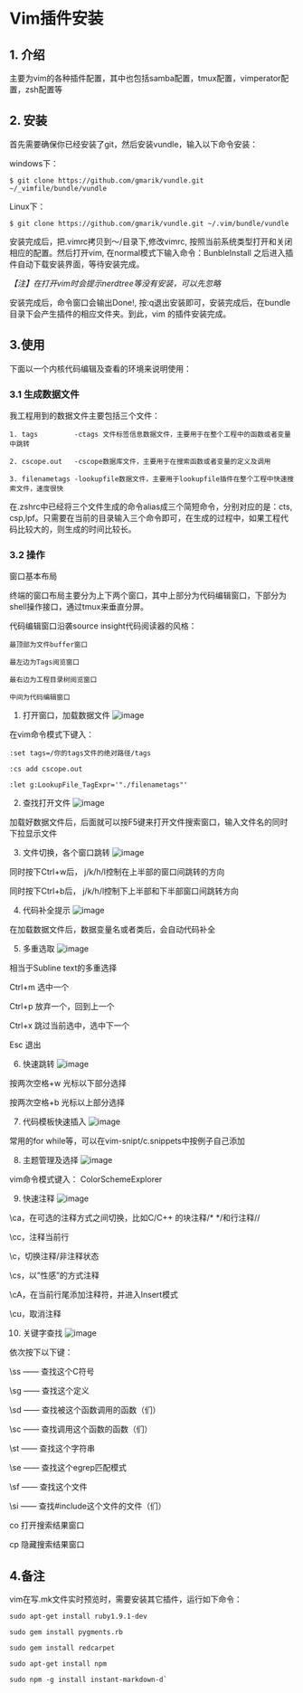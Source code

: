 # Vim插件安装
	
## 1. 介绍
主要为vim的各种插件配置，其中也包括samba配置，tmux配置，vimperator配置，zsh配置等

## 2. 安装
首先需要确保你已经安装了git，然后安装vundle，输入以下命令安装：

windows下：

	$ git clone https://github.com/gmarik/vundle.git ~/_vimfile/bundle/vundle

Linux下：

	$ git clone https://github.com/gmarik/vundle.git ~/.vim/bundle/vundle

安装完成后，把.vimrc拷贝到～/目录下,修改vimrc, 按照当前系统类型打开和关闭相应的配置。然后打开vim, 在normal模式下输入命令：BunbleInstall
之后进入插件自动下载安装界面，等待安装完成。

*【注】在打开vim时会提示nerdtree等没有安装，可以先忽略*

安装完成后，命令窗口会输出Done!, 按:q退出安装即可，安装完成后，在bundle目录下会产生插件的相应文件夹。到此，vim 的插件安装完成。

## 3.使用
下面以一个内核代码编辑及查看的环境来说明使用：
### 3.1 生成数据文件
我工程用到的数据文件主要包括三个文件：

	1. tags			-ctags 文件标签信息数据文件，主要用于在整个工程中的函数或者变量中跳转

	2. cscope.out	-cscope数据库文件，主要用于在搜索函数或者变量的定义及调用

	3. filenametags	-lookupfile数据文件，主要用于lookupfile插件在整个工程中快速搜索文件，速度很快

在.zshrc中已经将三个文件生成的命令alias成三个简短命令，分别对应的是：cts, csp,lpf。只需要在当前的目录输入三个命令即可，在生成的过程中，如果工程代码比较大的，则生成的时间比较长。

### 3.2 操作
窗口基本布局

终端的窗口布局主要分为上下两个窗口，其中上部分为代码编辑窗口，下部分为shell操作接口，通过tmux来垂直分屏。

代码编辑窗口沿袭source insight代码阅读器的风格：

	最顶部为文件buffer窗口

	最左边为Tags阅览窗口

	最右边为工程目录树阅览窗口

	中间为代码编辑窗口

1. 打开窗口，加载数据文件
![image](https://github.com/yeashen/vimconf/raw/master/screenshots/1.gif)

在vim命令模式下键入：

	:set tags=/你的tags文件的绝对路径/tags

	:cs add cscope.out

	:let g:LookupFile_TagExpr='"./filenametags"' 

2. 查找打开文件
![image](https://github.com/yeashen/vimconf/raw/master/screenshots/2.gif)

加载好数据文件后，后面就可以按F5键来打开文件搜索窗口，输入文件名的同时下拉显示文件

3. 文件切换，各个窗口跳转
![image](https://github.com/yeashen/vimconf/raw/master/screenshots/3.gif)

同时按下Ctrl+w后， j/k/h/l控制在上半部的窗口间跳转的方向

同时按下Ctrl+b后， j/k/h/l控制下上半部和下半部窗口间跳转方向

4. 代码补全提示
![image](https://github.com/yeashen/vimconf/raw/master/screenshots/4.gif)

在加载数据文件后，数据变量名或者类后，会自动代码补全

5. 多重选取
![image](https://github.com/yeashen/vimconf/raw/master/screenshots/5.gif)

相当于Subline text的多重选择

Ctrl+m 选中一个

Ctrl+p 放弃一个，回到上一个

Ctrl+x 跳过当前选中，选中下一个

Esc 退出

6. 快速跳转
![image](https://github.com/yeashen/vimconf/raw/master/screenshots/6.gif)

按两次空格+w 光标以下部分选择

按两次空格+b 光标以上部分选择

7. 代码模板快速插入
![image](https://github.com/yeashen/vimconf/raw/master/screenshots/7.gif)

常用的for while等，可以在vim-snipt/c.snippets中按例子自己添加

8. 主题管理及选择
![image](https://github.com/yeashen/vimconf/raw/master/screenshots/8.gif)

vim命令模式键入： ColorSchemeExplorer

9. 快速注释
![image](https://github.com/yeashen/vimconf/raw/master/screenshots/9.gif)

\ca，在可选的注释方式之间切换，比如C/C++ 的块注释/* */和行注释//

\cc，注释当前行

\c，切换注释/非注释状态

\cs，以”性感”的方式注释

\cA，在当前行尾添加注释符，并进入Insert模式

\cu，取消注释

10. 关键字查找
![image](https://github.com/yeashen/vimconf/raw/master/screenshots/10.gif)

依次按下以下键：

\ss   —— 查找这个C符号

\sg  —— 查找这个定义

\sd  —— 查找被这个函数调用的函数（们）

\sc  —— 查找调用这个函数的函数（们）

\st   —— 查找这个字符串

\se  —— 查找这个egrep匹配模式

\sf   —— 查找这个文件

\si   —— 查找#include这个文件的文件（们）

co	打开搜索结果窗口

cp	隐藏搜索结果窗口

## 4.备注
vim在写.mk文件实时预览时，需要安装其它插件，运行如下命令：

	sudo apt-get install ruby1.9.1-dev 

	sudo gem install pygments.rb

	sudo gem install redcarpet

	sudo apt-get install npm

	sudo npm -g install instant-markdown-d`
